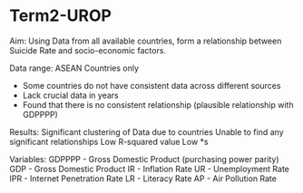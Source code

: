 # Term2-UROP

Aim: Using Data from all available countries, form a relationship between Suicide Rate and socio-economic factors. 

Data range: ASEAN Countries only
- Some countries do not have consistent data across different sources 
- Lack crucial data in years 
- Found that there is no consistent relationship (plausible relationship with GDPPPP)

Results: 
Significant clustering of Data due to countries
Unable to find any significant relationships
Low R-squared value 
Low *s 


Variables: 
GDPPPP - Gross Domestic Product (purchasing power parity) 
GDP - Gross Domestic Product 
IR - Inflation Rate 
UR - Unemployment Rate 
IPR - Internet Penetration Rate 
LR - Literacy Rate 
AP - Air Pollution Rate
